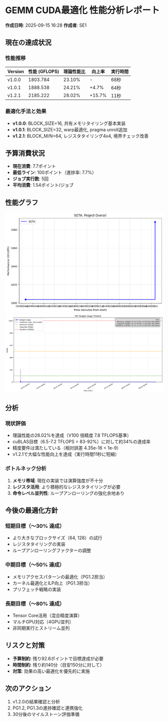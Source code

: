 # GEMM CUDA最適化 性能分析レポート
**作成日時**: 2025-09-15 16:28
**作成者**: SE1

## 現在の達成状況

### 性能推移
| Version | 性能 (GFLOPS) | 理論性能比 | 向上率 | 実行時間 |
|---------|---------------|------------|--------|----------|
| v1.0.0  | 1803.784     | 23.10%     | -      | 68秒     |
| v1.0.1  | 1888.538     | 24.21%     | +4.7%  | 64秒     |
| v1.2.1  | 2185.222     | 28.02%     | +15.7% | 11秒     |

### 最適化手法と効果
- **v1.0.0**: BLOCK_SIZE=16, 共有メモリタイリング基本実装
- **v1.0.1**: BLOCK_SIZE=32, warp最適化, pragma unroll追加
- **v1.2.1**: BLOCK_M/N=64, レジスタタイリング4x4, 境界チェック改善

## 予算消費状況
- **現在消費**: 7.7ポイント
- **最低ライン**: 100ポイント（進捗率: 7.7%）
- **ジョブ実行数**: 5回
- **平均消費**: 1.54ポイント/ジョブ

## 性能グラフ
![SOTA性能推移](../visualizations/sota/project/sota_project_time.png)
![予算消費](../visualizations/budget_usage.png)

## 分析

### 現状評価
- 理論性能の28.02%を達成（V100 倍精度 7.8 TFLOPS基準）
- cuBLAS目標（6.5-7.2 TFLOPS = 83-92%）に対して約34%の達成率
- 精度要件は満たしている（相対誤差 4.35e-16 < 1e-9）
- v1.2.1で大幅な性能向上を達成（実行時間11秒に短縮）

### ボトルネック分析
1. **メモリ帯域**: 現在の実装では演算強度が不十分
2. **レジスタ活用**: より積極的なレジスタタイリングが必要
3. **命令レベル並列性**: ループアンローリングの強化余地あり

## 今後の最適化方針

### 短期目標（〜30% 達成）
- より大きなブロックサイズ（64, 128）の試行
- レジスタタイリングの実装
- ループアンローリングファクターの調整

### 中期目標（〜50% 達成）
- メモリアクセスパターンの最適化（PG1.2担当）
- カーネル最適化とILP向上（PG1.3担当）
- プリフェッチ戦略の実装

### 長期目標（〜80% 達成）
- Tensor Core活用（混合精度演算）
- マルチGPU対応（4GPU並列）
- 非同期実行とストリーム並列

## リスクと対策
- **予算制約**: 残り92.6ポイントで目標達成が必要
- **時間制約**: 残り約140分（目安150分に対して）
- **対策**: 効果の高い最適化を優先的に実施

## 次のアクション
1. v1.2.0の結果確認と分析
2. PG1.2, PG1.3の進捗確認と連携強化
3. 30分後のマイルストーン評価準備